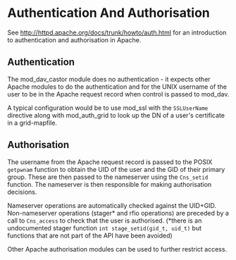 # Authentication And Authorisation

See http://httpd.apache.org/docs/trunk/howto/auth.html for an introduction to authentication and authorisation in Apache.


## Authentication

The mod_dav_castor module does no authentication - it expects other Apache modules to do the authentication and for the UNIX username of the user to be in the Apache request record when control is passed to mod_dav.

A typical configuration would be to use mod_ssl with the `SSLUserName` directive along with mod_auth_grid to look up the DN of a user's certificate in a grid-mapfile.


## Authorisation

The username from the Apache request record is passed to the POSIX `getpwnam` function to obtain the UID of the user and the GID of their primary group.  These are then passed to the nameserver using the `Cns_setid` function. The nameserver is then responsible for making authorisation decisions.

Nameserver operations are automatically checked against the UID+GID. Non-nameserver operations (stager* and rfio operations) are preceded by a call to `Cns_access` to check that the user is authorised.
(*there is an undocumented stager function `int stage_setid(gid_t, uid_t)` but functions that are not part of the API have been avoided)

Other Apache authorisation modules can be used to further restrict access.
